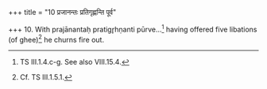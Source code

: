 +++
title = "10 प्रजानन्तः प्रतिगृह्णन्ति पूर्व"

+++
10. With prajānantaḥ pratigr̥hṇanti pūrve...[^1] having offered five libations (of ghee)[^2] he churns fire out.  


[^1]: TS III.1.4.c-g. See also VIII.15.4.  

[^2]: Cf. TS III.1.5.1.  
